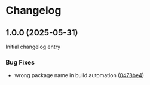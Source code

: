 # Changelog

## 1.0.0 (2025-05-31)

Initial changelog entry

### Bug Fixes

* wrong package name in build automation ([0478be4](https://github.com/Frikanalen/frontend/commit/0478be443fb107237a186ef9dc585b0b8b6df212))

